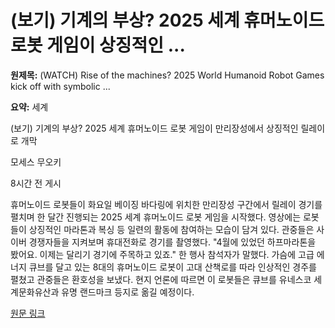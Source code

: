 # (보기) 기계의 부상? 2025 세계 휴머노이드 로봇 게임이 상징적인 ...

**원제목:** (WATCH) Rise of the machines? 2025 World Humanoid Robot Games kick off with symbolic ...

**요약:** 세계

(보기) 기계의 부상? 2025 세계 휴머노이드 로봇 게임이 만리장성에서 상징적인 릴레이로 개막

모세스 무오키

8시간 전 게시

휴머노이드 로봇들이 화요일 베이징 바다링에 위치한 만리장성 구간에서 릴레이 경기를 펼치며 한 달간 진행되는 2025 세계 휴머노이드 로봇 게임을 시작했다. 영상에는 로봇들이 상징적인 마라톤과 복싱 등 일련의 활동에 참여하는 모습이 담겨 있다. 관중들은 사이버 경쟁자들을 지켜보며 휴대전화로 경기를 촬영했다. "4월에 있었던 하프마라톤을 봤어요. 이제는 달리기 경기에 주목하고 있죠." 한 행사 참석자가 말했다. 가슴에 고급 에너지 큐브를 달고 있는 8대의 휴머노이드 로봇이 고대 산책로를 따라 인상적인 경주를 펼쳤고 관중들은 환호성을 보냈다. 현지 언론에 따르면 이 로봇들은 큐브를 유네스코 세계문화유산과 유명 랜드마크 등지로 옮길 예정이다.

[원문 링크](https://www.capitalfm.co.ke/news/2025/07/watch-rise-of-the-machines-2025-world-humanoid-robot-games-kick-off-with-symbolic-relay-at-great-wall/)
